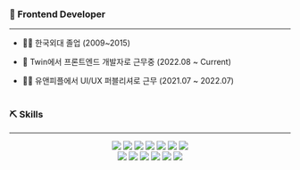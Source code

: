 ### 👋 Frontend Developer
<hr/>

- 👨‍🏫 한국외대 졸업 (2009~2015)

- 🔭 Twin에서 프론트엔드 개발자로 근무중 (2022.08 ~ Current)
- 🧚‍♀️ 유앤피플에서 UI/UX 퍼블리셔로 근무 (2021.07 ~ 2022.07)
<br><br>
<h3>⛏ Skills</h3>
<hr/>


<div align="center">
  <img src="https://img.shields.io/badge/ReactQuery-gray?style=flat&logo=ReactQuery&logoColor=white" />
  <img src="https://img.shields.io/badge/Redux-deepgreen?style=flat&logo=Redux&logoColor=white" />
  <img src="https://img.shields.io/badge/React-skyblue?style=flat&logo=React&logoColor=white" />
  <img src="https://img.shields.io/badge/Typescript-purple?style=flat&logo=Typescript&logoColor=white" />
	<img src="https://img.shields.io/badge/Javascript-007396?style=flat&logo=Javascript&logoColor=white" />
	<img src="https://img.shields.io/badge/HTML5-E34F26?style=flat&logo=HTML5&logoColor=white" />
	<img src="https://img.shields.io/badge/CSS3-1572B6?style=flat&logo=CSS3&logoColor=white" />
</div>



<div align="center">
  <img src="https://img.shields.io/badge/Recoil-0CB92E?style=flat&logo=Recoil&logoColor=white" />
  <img src="https://img.shields.io/badge/NextJs-DC321B?style=flat&logo=NextJs&logoColor=white" />
  <img src="https://img.shields.io/badge/StyledComponents-pink?style=flat&logo=StyledComponents&logoColor=white" />
  <img src="https://img.shields.io/badge/NodeJs-DC5B1B?style=flat&logo=NodeJs&logoColor=white" />
	<img src="https://img.shields.io/badge/Firebase-3E31DC?style=flat&logo=Firebase&logoColor=white" />
	<img src="https://img.shields.io/badge/MongoDB-1AC8CD?style=flat&logo=MongoDB&logoColor=white" />
</div>
